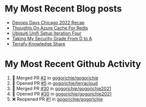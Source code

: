 # My Most Recent Blog posts
<!-- BLOG-POST-LIST:START -->
- [Devops Days Chicago 2022 Recap](https://www.gogorichie.com/blog/devopsdayschicago2022recap/)
- [Thoughts On Azure Cache For Redis](https://www.gogorichie.com/blog/microsoft/thoughts-on-azure-cache-4-redis/)
- [Ubiquiti Unifi Setup Iteration Four](https://www.gogorichie.com/blog/ubiquiti-unifi-setup-iteration-four/)
- [Taking My Security Grade From D to A](https://www.gogorichie.com/blog/security-grade/)
- [Terrafy Knowledge Share](https://www.gogorichie.com/blog/microsoft/terrafyknowledge/)
<!-- BLOG-POST-LIST:END -->


# My Most Recent Github Activity
<!--START_SECTION:activity-->
1. 🎉 Merged PR [#2](https://github.com/gogorichie/gogorichie/pull/2) in [gogorichie/gogorichie](https://github.com/gogorichie/gogorichie)
2. 💪 Opened PR [#5](https://github.com/gogorichie/terracloud/pull/5) in [gogorichie/terracloud](https://github.com/gogorichie/terracloud)
3. 🎉 Merged PR [#30](https://github.com/gogorichie/gogorichie2021/pull/30) in [gogorichie/gogorichie2021](https://github.com/gogorichie/gogorichie2021)
4. 💪 Opened PR [#30](https://github.com/gogorichie/gogorichie2021/pull/30) in [gogorichie/gogorichie2021](https://github.com/gogorichie/gogorichie2021)
5. ❌ Reopened PR [#1](https://github.com/gogorichie/gogorichie/pull/1) in [gogorichie/gogorichie](https://github.com/gogorichie/gogorichie)
<!--END_SECTION:activity-->

